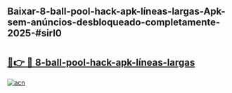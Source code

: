 ## Baixar-8-ball-pool-hack-apk-líneas-largas-Apk-sem-anúncios-desbloqueado-completamente-2025-#sirl0

# <h2><a href="https://ainizakaria.my?title=8-ball-pool-hack-apk-líneas-largas&ref=20M">🔗👉 🔴 8-ball-pool-hack-apk-líneas-largas</a></h2>

[![acn](https://github.com/user-attachments/assets/0f9c940e-d8b0-45ae-aac7-cd30a18b3e1c)](https://ainizakaria.my?title=8-ball-pool-hack-apk-líneas-largas&ref=20M)

